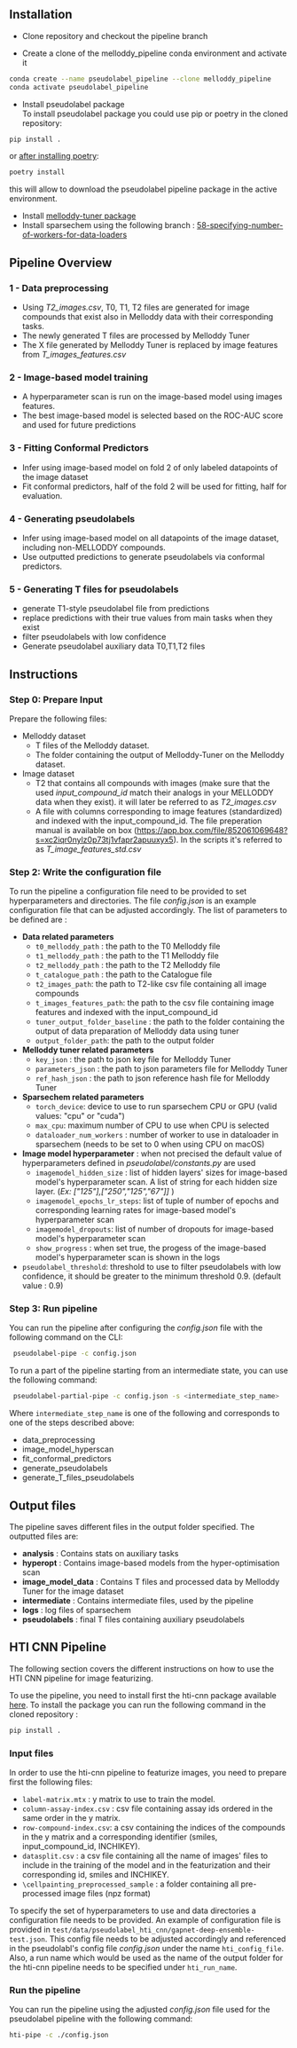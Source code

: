 ## Installation

 - Clone repository and checkout the pipeline branch

- Create a clone of the melloddy_pipeline conda environment and activate it
```bash
conda create --name pseudolabel_pipeline --clone melloddy_pipeline
conda activate pseudolabel_pipeline
```

 - Install pseudolabel package \
To install pseudolabel package you could use pip or poetry in the cloned repository:

````bash
pip install .
````
or [after installing poetry](https://python-poetry.org/docs/#installation):

```bash
poetry install
```
this will allow to download the pseudolabel pipeline package in the active environment.
- Install [melloddy-tuner package](https://git.infra.melloddy.eu/wp1/data_prep)
- Install sparsechem using the following branch : [58-specifying-number-of-workers-for-data-loaders](https://git.infra.melloddy.eu/wp2/sparsechem/-/tree/58-specifying-number-of-workers-for-data-loaders)

## Pipeline Overview

### 1 - Data preprocessing
- Using *T2_images.csv*, T0, T1, T2 files are generated for image compounds that exist also in Melloddy data with their corresponding tasks.
- The newly generated T files are processed by Melloddy Tuner
- The X file generated by Melloddy Tuner is replaced by image features from *T_images_features.csv*

### 2 - Image-based model training
- A hyperparameter scan is run on the image-based model using images features.
- The best image-based model is selected based on the ROC-AUC score and used for future predictions

### 3 - Fitting Conformal Predictors
- Infer using image-based model on fold 2 of only labeled datapoints of the image dataset
- Fit conformal predictors, half of the fold 2 will be used for fitting, half for evaluation.

### 4 - Generating pseudolabels
- Infer using image-based model on all datapoints of the image dataset, including non-MELLODDY compounds.
- Use outputted predictions to generate pseudolabels via conformal predictors.

### 5 - Generating T files for pseudolabels
- generate T1-style pseudolabel file from predictions
- replace predictions with their true values from main tasks when they exist
- filter pseudolabels with low confidence
- Generate pseudolabel auxiliary data T0,T1,T2 files


## Instructions

### Step 0: Prepare Input

Prepare the following files:
* Melloddy dataset
  - T files of the Melloddy dataset.
  - The folder containing the output of Melloddy-Tuner on the Melloddy dataset.
* Image dataset
  - T2 that contains all compounds with images (make sure that the used *input_compound_id* match their analogs in your MELLODDY data when they exist). it will later be referred to as *T2_images.csv*
  - A file with columns corresponding to image features (standardized) and indexed with the input_compound_id. The file preperation manual is available on box (https://app.box.com/file/852061069648?s=xc2iqr0nylz0p73tj1vfapr2apuuxyx5). In the scripts it's referred to as *T_image_features_std.csv*


### Step 2: Write the configuration file
To run the pipeline a configuration file need to be provided to set hyperparameters and directories.
The file *config.json* is an example configuration file that can be adjusted accordingly.
The list of parameters to be defined are :
* **Data related parameters**
  - `t0_melloddy_path` : the path to the T0 Melloddy file
  - `t1_melloddy_path` : the path to the T1 Melloddy file
  - `t2_melloddy_path` : the path to the T2 Melloddy file
  - `t_catalogue_path` : the path to the Catalogue file
  - `t2_images_path`: the path to T2-like csv file containing all image compounds
  - `t_images_features_path`: the path to the csv file containing image features and indexed with the input_compound_id
  - `tuner_output_folder_baseline` : the path to the folder containing the output of data preparation of Melloddy data using tuner
  - `output_folder_path`: the path to the output folder
* **Melloddy tuner related parameters**
  - `key_json` : the path to json key file for Melloddy Tuner
  - `parameters_json` : the path to json parameters file for Melloddy Tuner
  - `ref_hash_json` : the path to json reference hash file for Melloddy Tuner
* **Sparsechem related parameters**
  - `torch_device`: device to use to run sparsechem CPU or GPU (valid values: "cpu" or "cuda")
  - `max_cpu`: maximum number of CPU to use when CPU is selected
  - `dataloader_num_workers` : number of worker to use in dataloader in sparsechem (needs to be set to 0 when using CPU on macOS)
* **Image model hyperparameter** : when not precised the default value of hyperparameters defined in *pseudolabel/constants.py* are used
  - `imagemodel_hidden_size` : list of hidden layers' sizes for image-based model's hyperparameter scan. A list of string for each hidden size layer. (*Ex: ["125"],["250","125","67"]]* )
  - `imagemodel_epochs_lr_steps`: list of tuple of number of epochs and corresponding learning rates for image-based model's hyperparameter scan
  - `imagemodel_dropouts`: list of number of dropouts for image-based model's hyperparameter scan
  - `show_progress` : when set true, the progess of the image-based model's hyperparameter scan is shown in the logs
* `pseudolabel_threshold`: threshold to use to filter pseudolabels with low confidence, it should be greater to the minimum threshold 0.9. (default value : 0.9)

### Step 3: Run pipeline
You can run the pipeline after configuring the *config.json* file with the following command on the CLI:

```bash
 pseudolabel-pipe -c config.json
```

To run a part of the pipeline starting from an intermediate state, you can use the following command:

```bash
 pseudolabel-partial-pipe -c config.json -s <intermediate_step_name>
```
Where `intermediate_step_name` is one of the following and corresponds to one of the steps described above:
* data_preprocessing
* image_model_hyperscan
* fit_conformal_predictors
* generate_pseudolabels
* generate_T_files_pseudolabels


## Output files
The pipeline saves different files in the output folder specified. The outputted files are:

* **analysis** : Contains stats on auxiliary tasks
* **hyperopt** : Contains image-based models from the hyper-optimisation scan
* **image_model_data** : Contains T files and processed data by Melloddy Tuner for the image dataset
* **intermediate** : Contains intermediate files, used by the pipeline
* **logs** : log files of sparsechem
* **pseudolabels** : final T files containing auxiliary pseudolabels


## HTI CNN Pipeline
The following section covers the different instructions on how to use the HTI CNN pipeline for image featurizing.

To use the pipeline, you need to install first the hti-cnn package available [here](https://github.com/Ramajabal/hti-cnn/tree/packagin).
To install the package you can run the following command in the cloned repository :

```bash
pip install .
```

### Input files
In order to use the hti-cnn pipeline to featurize images, you need to prepare first the following files:
- `label-matrix.mtx` : y matrix to use to train the model.
- `column-assay-index.csv` : csv file containing assay ids ordered in the same order in the y matrix.
- `row-compound-index.csv`: a csv containing the indices of the compounds in the y matrix and a corresponding identifier (smiles, input_compound_id, INCHIKEY).
- `datasplit.csv` : a csv file containing all the name of images' files to include in the training of the model and in the featurization and their corresponding id, smiles and INCHIKEY.
- `\cellpainting_preprocessed_sample` : a folder containing all pre-processed image files (npz format)

To specify the set of hyperparameters to use and data directories a configuration file needs to be provided. An example of configuration file is provided in `test/data/pseudolabel_hti_cnn/gapnet-deep-ensemble-test.json`.
This config file needs to be adjusted accordingly and referenced in the pseudolabl's config file *config.json* under the name `hti_config_file`. Also, a run name which would be used as the name of the output folder for the hti-cnn pipeline needs to be specified under `hti_run_name`.


### Run the pipeline
You can run the pipeline using the adjusted *config.json* file used for the pseudolabel pipeline with the following command:

```bash
hti-pipe -c ./config.json
```
